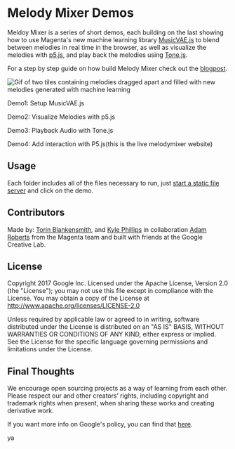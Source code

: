 # Melody Mixer Demos
Meldoy Mixer is a series of short demos, each building on the last showing how to use Magenta's new machine learning library [MusicVAE.js](https://goo.gl/magenta/musicvae-js) to blend between melodies in real time in the browser, as well as visualize the melodies with [p5.js](https://p5js.org/), and play back the melodies using [Tone.js](https://tonejs.github.io/).

For a step by step guide on how build Melody Mixer check out the [blogpost](https://goo.gl/sW5QrS ).

![Gif of two tiles containing melodies dragged apart and filled with new melodies generated with machine learning](https://storage.googleapis.com/melody-mixer/melody-mixer.gif)

Demo1: Setup MusicVAE.js

Demo2: Visualize Melodies with p5.js

Demo3: Playback Audio with Tone.js

Demo4: Add interaction with P5.js(this is the live melodymixer website)

## Usage
Each folder includes all of the files necessary to run, just [start a static file server](https://github.com/processing/p5.js/wiki/Local-server) and click on the demo.

## Contributors
Made by: [Torin Blankensmith](http://torinblankensmith.com), and [Kyle Phillips](http://haptic-data.com) in collaboration [Adam Roberts](https://github.com/adarob) from the Magenta team and built with friends at the Google Creative Lab.

## License
Copyright 2017 Google Inc.
Licensed under the Apache License, Version 2.0 (the "License"); you may not use this file except in compliance with the License. You may obtain a copy of the License at
http://www.apache.org/licenses/LICENSE-2.0


Unless required by applicable law or agreed to in writing, software distributed under the License is distributed on an "AS IS" BASIS, WITHOUT WARRANTIES OR CONDITIONS OF ANY KIND, either express or implied. See the License for the specific language governing permissions and limitations under the License.

## Final Thoughts
We encourage open sourcing projects as a way of learning from each other. Please respect our and other creators’ rights, including copyright and trademark rights when present, when sharing these works and creating derivative work.

If you want more info on Google's policy, you can find that [here](https://www.google.com/policies/).

ya